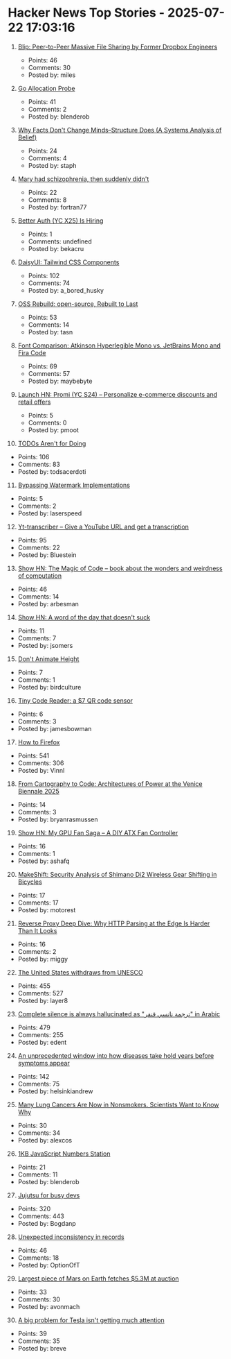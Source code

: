 # Hacker News Top Stories - 2025-07-22 17:03:16

1. [Blip: Peer-to-Peer Massive File Sharing by Former Dropbox Engineers](https://blip.net/)
   - Points: 46
   - Comments: 30
   - Posted by: miles

2. [Go Allocation Probe](https://www.scattered-thoughts.net/writing/go-allocation-probe/)
   - Points: 41
   - Comments: 2
   - Posted by: blenderob

3. [Why Facts Don't Change Minds–Structure Does (A Systems Analysis of Belief)](https://vasily.cc/blog/facts-dont-change-minds/)
   - Points: 24
   - Comments: 4
   - Posted by: staph

4. [Mary had schizophrenia, then suddenly didn't](https://www.newyorker.com/magazine/2025/07/28/mary-had-schizophrenia-then-suddenly-she-didnt)
   - Points: 22
   - Comments: 8
   - Posted by: fortran77

5. [Better Auth (YC X25) Is Hiring](https://www.ycombinator.com/companies/better-auth/jobs/N0CtN58-staff-engineer)
   - Points: 1
   - Comments: undefined
   - Posted by: bekacru

6. [DaisyUI: Tailwind CSS Components](https://daisyui.com/)
   - Points: 102
   - Comments: 74
   - Posted by: a_bored_husky

7. [OSS Rebuild: open-source, Rebuilt to Last](https://security.googleblog.com/2025/07/introducing-oss-rebuild-open-source.html)
   - Points: 53
   - Comments: 14
   - Posted by: tasn

8. [Font Comparison: Atkinson Hyperlegible Mono vs. JetBrains Mono and Fira Code](https://www.anthes.is/font-comparison-review-atkinson-hyperlegible-mono.html)
   - Points: 69
   - Comments: 57
   - Posted by: maybebyte

9. [Launch HN: Promi (YC S24) – Personalize e-commerce discounts and retail offers](undefined)
   - Points: 5
   - Comments: 0
   - Posted by: pmoot

10. [TODOs Aren't for Doing](https://sophiebits.com/2025/07/21/todos-arent-for-doing)
   - Points: 106
   - Comments: 83
   - Posted by: todsacerdoti

11. [Bypassing Watermark Implementations](https://blog.kulkan.com/bypassing-watermark-implementations-fe39e98ca22b)
   - Points: 5
   - Comments: 2
   - Posted by: laserspeed

12. [Yt-transcriber – Give a YouTube URL and get a transcription](https://github.com/pmarreck/yt-transcriber)
   - Points: 95
   - Comments: 22
   - Posted by: Bluestein

13. [Show HN: The Magic of Code – book about the wonders and weirdness of computation](https://themagicofcode.com/sample/)
   - Points: 46
   - Comments: 14
   - Posted by: arbesman

14. [Show HN: A word of the day that doesn't suck](undefined)
   - Points: 11
   - Comments: 7
   - Posted by: jsomers

15. [Don't Animate Height](https://www.granola.ai/blog/dont-animate-height)
   - Points: 7
   - Comments: 1
   - Posted by: birdculture

16. [Tiny Code Reader: a $7 QR code sensor](https://excamera.substack.com/p/tiny-code-reader-a-7-qr-code-sensor)
   - Points: 6
   - Comments: 3
   - Posted by: jamesbowman

17. [How to Firefox](https://kau.sh/blog/how-to-firefox/)
   - Points: 541
   - Comments: 306
   - Posted by: Vinnl

18. [From Cartography to Code: Architectures of Power at the Venice Biennale 2025](https://www.stirworld.com/see-features-from-cartography-to-code-architectures-of-power-at-the-venice-biennale-2025)
   - Points: 14
   - Comments: 3
   - Posted by: bryanrasmussen

19. [Show HN: My GPU Fan Saga – A DIY ATX Fan Controller](https://shafq.at/my-gpu-fan-saga.html)
   - Points: 16
   - Comments: 1
   - Posted by: ashafq

20. [MakeShift: Security Analysis of Shimano Di2 Wireless Gear Shifting in Bicycles](https://www.usenix.org/conference/woot24/presentation/motallebighomi)
   - Points: 17
   - Comments: 17
   - Posted by: motorest

21. [Reverse Proxy Deep Dive: Why HTTP Parsing at the Edge Is Harder Than It Looks](https://startwithawhy.com/reverseproxy/2025/07/20/ReverseProxy-Deep-Dive-Part2.html)
   - Points: 16
   - Comments: 2
   - Posted by: miggy

22. [The United States withdraws from UNESCO](https://www.state.gov/releases/office-of-the-spokesperson/2025/07/the-united-states-withdraws-from-the-united-nations-educational-scientific-and-cultural-organization-unesco)
   - Points: 455
   - Comments: 527
   - Posted by: layer8

23. [Complete silence is always hallucinated as "ترجمة نانسي قنقر" in Arabic](https://github.com/openai/whisper/discussions/2608)
   - Points: 479
   - Comments: 255
   - Posted by: edent

24. [An unprecedented window into how diseases take hold years before symptoms appear](https://www.bloomberg.com/news/articles/2025-07-18/what-scientists-learned-scanning-the-bodies-of-100-000-brits)
   - Points: 142
   - Comments: 75
   - Posted by: helsinkiandrew

25. [Many Lung Cancers Are Now in Nonsmokers. Scientists Want to Know Why](https://www.nytimes.com/2025/07/22/well/lung-cancer-nonsmokers.html)
   - Points: 30
   - Comments: 34
   - Posted by: alexcos

26. [1KB JavaScript Numbers Station](https://shkspr.mobi/blog/2025/07/1kb-js-numbers-station/)
   - Points: 21
   - Comments: 11
   - Posted by: blenderob

27. [Jujutsu for busy devs](https://maddie.wtf/posts/2025-07-21-jujutsu-for-busy-devs)
   - Points: 320
   - Comments: 443
   - Posted by: Bogdanp

28. [Unexpected inconsistency in records](https://codeblog.jonskeet.uk/2025/07/19/unexpected-inconsistency-in-records/)
   - Points: 46
   - Comments: 18
   - Posted by: OptionOfT

29. [Largest piece of Mars on Earth fetches $5.3M at auction](https://apnews.com/article/mars-rock-meteorite-auction-dinosaur-sothebys-01d7ccfc8dc580ad86f8e97a305fc8fa)
   - Points: 33
   - Comments: 30
   - Posted by: avonmach

30. [A big problem for Tesla isn't getting much attention](https://www.cnn.com/2025/07/22/business/tesla-regulatory-credit-sales-revenue)
   - Points: 39
   - Comments: 35
   - Posted by: breve

